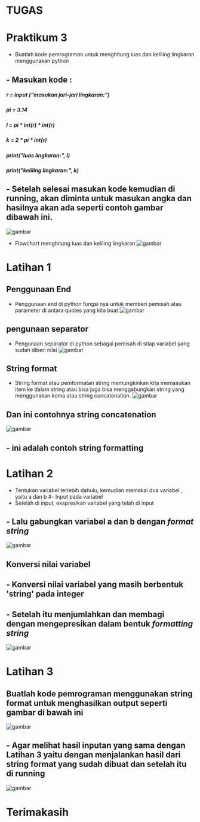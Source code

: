 # TUGAS
# Praktikum 3

- Buatlah kode pemrograman untuk menghitung luas dan keliling lingkaran menggunakan python
## - Masukan kode :
##### r = input ("masukan jari-jari lingkaran:")
##### pi = 3.14
##### l = pi * int(r) * int(r)
##### k = 2 * pi * int(r)
##### print("luas lingkaran:", l)
##### print("keliling lingkaran:", k)
## - Setelah selesai masukan kode kemudian di running, akan diminta untuk **masukan angka** dan hasilnya akan ada seperti contoh gambar dibawah ini.
![gambar](gambarss/1s.png)

- Flowchart menghitung luas dan keliling lingkaran 
![gambar](gambarss/1,2s.png)

# Latihan 1

## Penggunaan End
- Penggunaan end di python fungsi nya untuk memberi pemisah atau parameter di antara quotes yang kita buat
![gambar](gambarss/2s.png)

## pengunaan separator
- Pengunaan separator di python sebagai pemisah di stiap variabel yang sudah diberi nilai
![gambar](gambarss/3s.png)

## String format
- String format atau pemformatan string memungkinkan kita memasukan item ke dalam string atau bisa juga bisa menggabungkan string yang menggunakan koma atau string concatenation.
![gambar](gambarss/4s.png)

## Dan ini contohnya string concatenation
![gambar](gambarss/5s.png)

## - ini adalah contoh string formatting

# Latihan 2
 - Tentukan variabel terlebih dahulu, kemudian memakai dua variabel , yaitu a dan b
#- Input pada variabel
 - Setelah di input, ekspresikan variabel yang telah di input
## - Lalu gabungkan variabel a dan b dengan *format string* 
![gambar](gambarss/6s.png)

## Konversi nilai variabel
## - Konversi nilai variabel yang masih berbentuk 'string' pada integer
## - Setelah itu menjumlahkan dan membagi dengan mengepresikan dalam bentuk *formatting string*
![gambar](gambarss/7s.png)

# Latihan 3
## Buatlah kode pemrograman menggunakan string format untuk menghasilkan output seperti gambar di bawah ini
![gambar](gambarss/8s.png)


## - Agar melihat hasil inputan yang sama dengan Latihan 3 yaitu dengan menjalankan hasil dari string format yang sudah dibuat dan setelah itu di running
![gambar](gambarss/9s.png)

# Terimakasih
